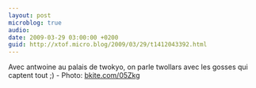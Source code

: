 ```yaml
---
layout: post
microblog: true
audio: 
date: 2009-03-29 03:00:00 +0200
guid: http://xtof.micro.blog/2009/03/29/t1412043392.html
---
```

Avec antwoine au palais de twokyo, on parle twollars avec les gosses qui captent tout ;) - Photo: [bkite.com/05Zkg](http://bkite.com/05Zkg)
